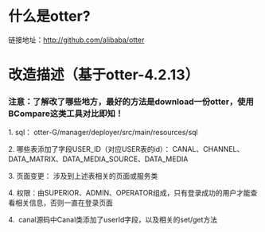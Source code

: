 <h1>
<a name="%E4%BB%80%E4%B9%88%E6%98%AFcanal-" class="anchor" href="#%E4%BB%80%E4%B9%88%E6%98%AFcanal-"><span class="octicon octicon-link"></span></a>什么是otter? </h3>
链接地址：<a href="http://github.com/alibaba/otter">http://github.com/alibaba/otter</a>
</h1>

<p> </p>
<h1>
<a name="%E9%97%AE%E9%A2%98%E5%8F%8D%E9%A6%88" class="anchor" href="#%E9%97%AE%E9%A2%98%E5%8F%8D%E9%A6%88"><span class="octicon octicon-link"></span></a>改造描述（基于otter-4.2.13）</h1>
<h3>
<a name="%E6%B3%A8%E6%84%8Fcanalotter-qq%E8%AE%A8%E8%AE%BA%E7%BE%A4%E5%B7%B2%E7%BB%8F%E5%BB%BA%E7%AB%8B%E7%BE%A4%E5%8F%B7161559791-%E6%AC%A2%E8%BF%8E%E5%8A%A0%E5%85%A5%E8%BF%9B%E8%A1%8C%E6%8A%80%E6%9C%AF%E8%AE%A8%E8%AE%BA" class="anchor" href="#%E6%B3%A8%E6%84%8Fcanalotter-qq%E8%AE%A8%E8%AE%BA%E7%BE%A4%E5%B7%B2%E7%BB%8F%E5%BB%BA%E7%AB%8B%E7%BE%A4%E5%8F%B7161559791-%E6%AC%A2%E8%BF%8E%E5%8A%A0%E5%85%A5%E8%BF%9B%E8%A1%8C%E6%8A%80%E6%9C%AF%E8%AE%A8%E8%AE%BA"><span class="octicon octicon-link"></span></a>注意：了解改了哪些地方，最好的方法是download一份otter，使用BCompare这类工具对比即知！</h3>

<p>1.  <span>sql： otter-G/manager/deployer/src/main/resources/sql</span></p>
<p><span>2.  </span><span>哪些表添加了字段USER_ID（对应USER表的id）： CANAL、CHANNEL、DATA_MATRIX、DATA_MEDIA_SOURCE、DATA_MEDIA</span></p>
<p><span>3.  </span><span>页面变更： 涉及到上述表相关的页面或服务类</span></p>
<p><span>4.  </span><span>权限：由SUPERIOR、ADMIN、OPERATOR组成，只有登录成功的用户才能查看相关信息，否则一直在登录页面</p>
<p><span>4.  </span><span>canal源码中Canal类添加了userId字段，以及相关的set/get方法</p>
<p> </p>
